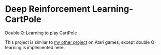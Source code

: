 # Deep Reinforcement Learning-CartPole
Double Q-Learning to play CartPole

This project is similar to <a href="https://github.com/ykteh93/Deep_Reinforcement_Learning-Atari">my other project</a> on Atari games, except double Q-learning is implemented here.
